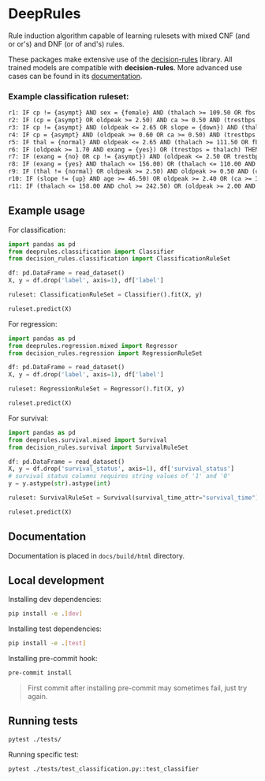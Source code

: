 # DeepRules

Rule induction algorithm capable of learning rulesets with mixed CNF (and or or's) and DNF (or of and's) rules.

These packages make extensive use of the [decision-rules](https://github.com/ruleminer/decision-rules) library. All trained models are compatible with **decision-rules**.
More advanced use cases can be found in its [documentation](https://ruleminer.github.io/decision-rules/).

### Example classification ruleset:
```txt
r1: IF cp != {asympt} AND sex = {female} AND (thalach >= 109.50 OR fbs = {t}) THEN class = <50
r2: IF (cp = {asympt} OR oldpeak >= 2.50) AND ca >= 0.50 AND (trestbps >= 109.00 OR thalach >= 148.50) THEN class = >50_1
r3: IF cp != {asympt} AND (oldpeak <= 2.65 OR slope = {down}) AND (thalach >= 109.50 OR fbs = {t}) THEN class = <50
r4: IF cp = {asympt} AND (oldpeak >= 0.60 OR ca >= 0.50) AND (trestbps >= 109.00 OR thalach >= 148.50) THEN class = >50_1
r5: IF thal = {normal} AND oldpeak <= 2.65 AND (thalach >= 111.50 OR fbs = {t}) AND age <= 76.50 THEN class = <50
r6: IF (oldpeak >= 1.70 AND exang = {yes}) OR (trestbps = thalach) THEN class = >50_1
r7: IF (exang = {no} OR cp != {asympt}) AND (oldpeak <= 2.50 OR trestbps >= 167.50) AND (thalach >= 114.50 OR slope = {up}) THEN class = <50 
r8: IF (exang = {yes} AND thalach <= 156.00) OR (thalach <= 110.00 AND slope = {flat}) THEN class = >50_1
r9: IF (thal != {normal} OR oldpeak >= 2.50) AND oldpeak >= 0.50 AND (cp != {typ_angina} OR trestbps <= 120.00) THEN class = >50_1
r10: IF (slope != {up} AND age >= 46.50) OR oldpeak >= 2.40 OR (ca >= 3.00 AND restecg = {left_vent_hyper}) THEN class = >50_1
r11: IF (thalach <= 158.00 AND chol >= 242.50) OR (oldpeak >= 2.00 AND chol <= 243.00) THEN class = >50_1
```

## Example usage


For classification:
```python
import pandas as pd
from deeprules.classification import Classifier
from decision_rules.classification import ClassificationRuleSet

df: pd.DataFrame = read_dataset()
X, y = df.drop('label', axis=1), df['label']

ruleset: ClassificationRuleSet = Classifier().fit(X, y)

ruleset.predict(X)
```

For regression:
```python
import pandas as pd
from deeprules.regression.mixed import Regressor
from decision_rules.regression import RegressionRuleSet

df: pd.DataFrame = read_dataset()
X, y = df.drop('label', axis=1), df['label']

ruleset: RegressionRuleSet = Regressor().fit(X, y)

ruleset.predict(X)
```

For survival:
```python
import pandas as pd
from deeprules.survival.mixed import Survival
from decision_rules.survival import SurvivalRuleSet

df: pd.DataFrame = read_dataset()
X, y = df.drop('survival_status', axis=1), df['survival_status']
# survival status columns requires string values of '1' and '0'
y = y.astype(str).astype(int)

ruleset: SurvivalRuleSet = Survival(survival_time_attr="survival_time").fit(X, y)

ruleset.predict(X)
```

## Documentation

Documentation is placed in `docs/build/html` directory.

## Local development

Installing dev dependencies:
```bash
pip install -e .[dev]
```

Installing test dependencies:
```bash
pip install -e .[test]
```

Installing pre-commit hook:
```bash
pre-commit install
```
> First commit after installing  pre-commit may sometimes fail, just try again.

##  Running tests

```bash
pytest ./tests/
```

Running specific test:
```bash
pytest ./tests/test_classification.py::test_classifier
```
